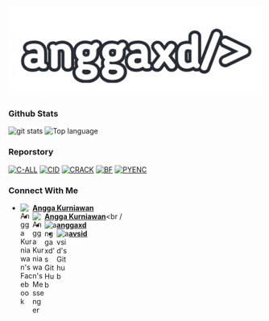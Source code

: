 <p align="center">
 <img src="https://raw.githubusercontent.com/anggaxd/anggaxd/master/IMG_20200919_061139.png" width="640" title="Menu" alt="Menu">
</p>

### Github Stats
<img src="https://github-readme-stats.vercel.app/api/?username=anggaxd&show_icons=true" alt="git stats">
<img src="https://github-readme-stats.vercel.app/api/top-langs/?username=anggaxd&code-architects&layout=compact" alt="Top language">

### Reporstory
<a href="https://github.com/anggaxd/c-all"><img title="C-ALL" src="https://github-readme-stats.vercel.app/api/pin/?username=anggaxd&repo=c-all&theme=vision-friendly-white"></a>
<a href="https://github.com/anggaxd/cid"><img title="CID" src="https://github-readme-stats.vercel.app/api/pin/?username=anggaxd&repo=cid&theme=vision-friendly-white"></a>
<a href="https://github.com/anggaxd/crack"><img title="CRACK" src="https://github-readme-stats.vercel.app/api/pin/?username=anggaxd&repo=crack&theme=vision-friendly-white"></a>
<a href="https://github.com/anggaxd/bf"><img title="BF" src="https://github-readme-stats.vercel.app/api/pin/?username=anggaxd&repo=bf&theme=vision-friendly-white"></a>
<a href="https://github.com/anggaxd/pyenc"><img title="PYENC" src="https://github-readme-stats.vercel.app/api/pin/?username=anggaxd&repo=pyenc&theme=vision-friendly-white"></a>

### Connect With Me 
* [<img alt="Angga Kurniawan's Facebook" align="left" width="24px" src="https://cdn.jsdelivr.net/npm/simple-icons@v3/icons/facebook.svg" /> <b>Angga Kurniawan</b>](https://m.facebook.com/USERVIP.ANGGAXD)<br />
* [<img alt="Angga Kurniawan's Messenger" align="left" width="24px" src="https://cdn.jsdelivr.net/npm/simple-icons@v3/icons/messenger.svg" /> <b>Angga Kurniawan</b>](https://m.me/USERVIP.ANGGAXD)<br /
* [<img alt="anggaxd's GitHub" align="left" width="24px" src="https://cdn.jsdelivr.net/npm/simple-icons@v3/icons/github.svg" /> <b>anggaxd</b>](https://github.com/anggaxd)<br />
* [<img alt="avsid's Github" align="left" width="24px" src="https://cdn.jsdelivr.net/npm/simple-icons@v3/icons/github.svg" /> <b>avsid</b>](https://github.com/avsid)<br />
